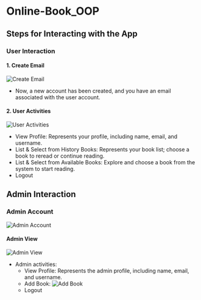# Online-Book_OOP

## Steps for Interacting with the App

### User Interaction

#### 1. Create Email
![Create Email](https://github.com/Mostafahassen1/Hospital-System/assets/134046265/f1ed37e1-eac6-49e1-85d0-5f72c252a905)
- Now, a new account has been created, and you have an email associated with the user account.

#### 2. User Activities
![User Activities](https://github.com/Mostafahassen1/Hospital-System/assets/134046265/a56790d5-926f-40ed-9a03-d5a012047759)
- View Profile: Represents your profile, including name, email, and username.
- List & Select from History Books: Represents your book list; choose a book to reread or continue reading.
- List & Select from Available Books: Explore and choose a book from the system to start reading.
- Logout

## Admin Interaction

### Admin Account
![Admin Account](https://github.com/Mostafahassen1/Hospital-System/assets/134046265/87928f4e-3ba9-477c-95c4-2c7a1b3ea9dc)

#### Admin View
![Admin View](https://github.com/Mostafahassen1/Hospital-System/assets/134046265/be6ec308-ce22-49db-866e-ac0e119087b0)
- Admin activities:
  - View Profile: Represents the admin profile, including name, email, and username.
  - Add Book:
    ![Add Book](https://github.com/Mostafahassen1/Hospital-System/assets/134046265/e473682d-dcff-4981-b414-58ab8b1b04ab)
  - Logout






